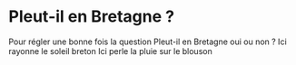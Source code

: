 # Pleut-il en Bretagne ?
Pour régler une bonne fois la question
Pleut-il en Bretagne oui ou non ?
Ici rayonne le soleil breton
Ici perle la pluie sur le blouson
